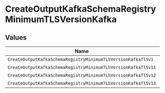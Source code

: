 # CreateOutputKafkaSchemaRegistryMinimumTLSVersionKafka


## Values

| Name                                                          | Value                                                         |
| ------------------------------------------------------------- | ------------------------------------------------------------- |
| `CreateOutputKafkaSchemaRegistryMinimumTLSVersionKafkaTlSv1`  | TLSv1                                                         |
| `CreateOutputKafkaSchemaRegistryMinimumTLSVersionKafkaTlSv11` | TLSv1.1                                                       |
| `CreateOutputKafkaSchemaRegistryMinimumTLSVersionKafkaTlSv12` | TLSv1.2                                                       |
| `CreateOutputKafkaSchemaRegistryMinimumTLSVersionKafkaTlSv13` | TLSv1.3                                                       |